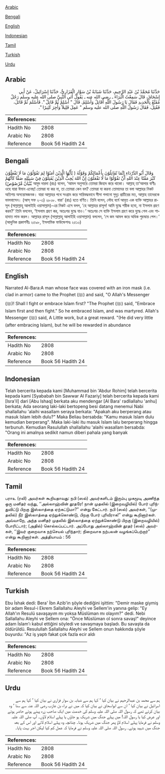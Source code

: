 [Arabic](#arabic)

[Bengali](#bengali)

[English](#english)

[Indonesian](#indonesian)

[Tamil](#tamil)

[Turkish](#turkish)

[Urdu](#urdu)

## Arabic


<div dir="rtl" lang="ar" style={{fontSize:'larger',backgroundColor:'#f8f9fa',padding:20}}>
حَدَّثَنَا مُحَمَّدُ بْنُ عَبْدِ الرَّحِيمِ، حَدَّثَنَا شَبَابَةُ بْنُ سَوَّارٍ الْفَزَارِيُّ، حَدَّثَنَا إِسْرَائِيلُ، عَنْ أَبِي إِسْحَاقَ، قَالَ سَمِعْتُ الْبَرَاءَ ـ رضى الله عنه ـ يَقُولُ أَتَى النَّبِيَّ صلى الله عليه وسلم رَجُلٌ مُقَنَّعٌ بِالْحَدِيدِ فَقَالَ يَا رَسُولَ اللَّهِ أُقَاتِلُ وَأُسْلِمُ‏.‏ قَالَ ‏"‏ أَسْلِمْ ثُمَّ قَاتِلْ ‏"‏‏.‏ فَأَسْلَمَ ثُمَّ قَاتَلَ، فَقُتِلَ، فَقَالَ رَسُولُ اللَّهِ صلى الله عليه وسلم ‏"‏ عَمِلَ قَلِيلاً وَأُجِرَ كَثِيرًا ‏"‏‏.‏
</div>
<div style={{backgroundColor:'#f8f9fa',padding:20, marginBottom: 10}}><table> <thead> <tr> <th>References:</th> <th></th> </tr> </thead> <tbody><tr><td>Hadith No</td><td>2808</td></tr><tr><td>Arabic No</td><td>2808</td></tr><tr><td>Reference</td><td>Book 56 Hadith 24</td></tr></tbody></table></div>

## Bengali


<div dir="ltr" lang="bn" style={{fontSize:'larger',backgroundColor:'#f8f9fa',padding:20}}>
وَقَالَ أَبُو الدَّرْدَاءِ إِنَّمَا تُقَاتِلُوْنَ بِأَعْمَالِكُمْ وَقَوْلُهُ ( يٰٓأَيُّهَا الَّذِيْنَ اٰمَنُوْا لِمَ تَقُوْلُوْنَ مَا لَا تَفْعَلُوْنَ كَبُرَ مَقْتًا عِنْدَ اللهِ أَنْ تَقُوْلُوْا مَا لَا تَفْعَلُوْنَ إِنَّ اللهَ يُحِبُّ الَّذِيْنَ يُقٰتِلُوْنَ فِيْ سَبِيْلِهِ صَفًّا كَأَنَّهُمْ بُنْيَانٌ مَّرْصُوْصٌ) আবুদ দারদা (রাঃ) বলেন, ‘আমল অনুসারে তোমরা জিহাদ করে থাকো। আল্লাহ্ তা‘আলার বাণীঃ ওহে যারা ঈমান এনেছ! তোমরা যা কর না, তা তোমরা কেন বল? তোমরা যা করনা তোমাদের তা বলা আল্লাহর নিকট অতিশয় অসন্তোষজনক। যারা আল্লাহর পথে সংগ্রাম করে সারিবদ্ধভাবে সীসা গলানো সুদৃঢ় প্রাচীরের মত, আল্লাহ তাদেরকে ভালবাসেন। (আস্ সফ ২-৩) ২৮০৮. বারা’ (রাঃ) হতে বর্ণিত। তিনি বলেন, লৌহ বর্মে আবৃত এক ব্যক্তি আল্লাহর রাসূল (সাল্লাল্লাহু আলাইহি ওয়াসাল্লাম)-এর নিকট এসে বলল, ‘হে আল্লাহর রাসূল! আমি যুদ্ধে শরীক হবো, না ইসলাম গ্রহণ করব?’ তিনি বললেন, ‘ইসলাম গ্রহণ কর, অতঃপর যুদ্ধে যাও।’ অতঃপর সে ব্যক্তি ইসলাম গ্রহণ করে যুদ্ধে গেল এবং শাহাদাত লাভ করল। আল্লাহর রাসূল (সাল্লাল্লাহু আলাইহি ওয়াসাল্লাম) বললেন, ‘সে কম আমল করে অধিক পুরস্কার পেল।’ (আধুনিক প্রকাশনীঃ ২৫৯৮, ইসলামিক ফাউন্ডেশনঃ ২৫১০)
</div>
<div style={{backgroundColor:'#f8f9fa',padding:20, marginBottom: 10}}><table> <thead> <tr> <th>References:</th> <th></th> </tr> </thead> <tbody><tr><td>Hadith No</td><td>2808</td></tr><tr><td>Arabic No</td><td>2808</td></tr><tr><td>Reference</td><td>Book 56 Hadith 24</td></tr></tbody></table></div>

## English


<div dir="ltr" lang="en" style={{fontSize:'larger',backgroundColor:'#f8f9fa',padding:20}}>
Narrated Al-Bara:A man whose face was covered with an iron mask (i.e. clad in armor) came to the Prophet (ﷺ) and said, "O Allah's Messenger (ﷺ)! Shall I fight or embrace Islam first? "The Prophet (ﷺ) said, "Embrace Islam first and then fight." So he embraced Islam, and was martyred. Allah's Messenger (ﷺ) said, A Little work, but a great reward. "(He did very little (after embracing Islam), but he will be rewarded in abundance
</div>
<div style={{backgroundColor:'#f8f9fa',padding:20, marginBottom: 10}}><table> <thead> <tr> <th>References:</th> <th></th> </tr> </thead> <tbody><tr><td>Hadith No</td><td>2808</td></tr><tr><td>Arabic No</td><td>2808</td></tr><tr><td>Reference</td><td>Book 56 Hadith 24</td></tr></tbody></table></div>

## Indonesian


<div dir="ltr" lang="id" style={{fontSize:'larger',backgroundColor:'#f8f9fa',padding:20}}>
Telah bercerita kepada kami [Muhammad bin 'Abdur Rohim] telah bercerita kepada kami [Syababah bin Sawwar Al Fazariy] telah bercerita kepada kami [Isra'il] dari [Abu Ishaq] berkata aku mendengar [Al Bara' radliallahu 'anhu] berkata; Ada seorang laki-laki bertopeng besi datang menemui Nabi shallallahu 'alaihi wasallam seraya berkata: "Apakah aku berperang atau masuk Islam lebih dulu?" Maka Beliau bersabda: "Kamu masuk Islam dulu kemudian berperang". Maka laki-laki itu masuk Islam lalu berperang hingga terbunuh. Kemudian Rasulullah shallallahu 'alaihi wasallam bersabda: "Orang ini amalnya sedikit namun diberi pahala yang banyak
</div>
<div style={{backgroundColor:'#f8f9fa',padding:20, marginBottom: 10}}><table> <thead> <tr> <th>References:</th> <th></th> </tr> </thead> <tbody><tr><td>Hadith No</td><td>2808</td></tr><tr><td>Arabic No</td><td>2808</td></tr><tr><td>Reference</td><td>Book 56 Hadith 24</td></tr></tbody></table></div>

## Tamil


<div dir="ltr" lang="ta" style={{fontSize:'larger',backgroundColor:'#f8f9fa',padding:20}}>
பராஉ (ரலி) அவர்கள் கூறியதாவது: நபி (ஸல்) அவர்களிடம் இரும்பு முகமூடி அணிந்த ஒரு மனிதர் வந்து, ‘‘அல்லாஹ்வின் தூதரே! நான் முதலில் (இறைவழியில்) போர் புரிந்துவிட்டு பிறகு இஸ்லாத்தை ஏற்கட்டுமா?” என்று கேட்டார். நபி (ஸல்) அவர்கள், ‘‘(முதலில்) நீர் இஸ்லாத்தை ஏற்றுக்கொண்டு, பிறகு போர் புரிவீராக!” என்று கூறினார்கள். அவ்வாறே, அந்த மனிதர் முதலில் இஸ்லாத்தை ஏற்றுக்கொண்டு பிறகு (இறைவழியில்) போரிட்டார்; (அதில்) கொல்லப்பட்டார். அப்போது அல்லாஹ்வின் தூதர் (ஸல்) அவர்கள், ‘‘இவர் குறைவாக நற்செயல் புரிந்தார்; நிறைவாக நற்பலன் வழங்கப்பெற்றார்” என்று கூறினார்கள். அத்தியாயம் : 56
</div>
<div style={{backgroundColor:'#f8f9fa',padding:20, marginBottom: 10}}><table> <thead> <tr> <th>References:</th> <th></th> </tr> </thead> <tbody><tr><td>Hadith No</td><td>2808</td></tr><tr><td>Arabic No</td><td>2808</td></tr><tr><td>Reference</td><td>Book 56 Hadith 24</td></tr></tbody></table></div>

## Turkish


<div dir="ltr" lang="tr" style={{fontSize:'larger',backgroundColor:'#f8f9fa',padding:20}}>
Ebu İshak dedi: Bera' İbn Azib'in şöyle dediğini işittim: "Demir maske giymiş bir adam Resul-i Ekrem Sallallahu Aleyhi ve Sellem'in yanına gelip: "Ey Allah'ın Resulü savaşayım mı yoksa Müslüman mı olayım?" dedi. Nebi Sallallahu Aleyhi ve Sellem ona: "Önce Müslüman ol sonra savaş!" deyince adam İslam'ı kabul ettiğini söyledi ve savaşmaya başladı. Bu savaşta da öldürüldü. Resulullah Sallallahu Aleyhi ve Sellem onun hakkında şöyle buyurdu: "Az iş yaptı fakat çok fazla ecir aldı
</div>
<div style={{backgroundColor:'#f8f9fa',padding:20, marginBottom: 10}}><table> <thead> <tr> <th>References:</th> <th></th> </tr> </thead> <tbody><tr><td>Hadith No</td><td>2808</td></tr><tr><td>Arabic No</td><td>2808</td></tr><tr><td>Reference</td><td>Book 56 Hadith 24</td></tr></tbody></table></div>

## Urdu


<div dir="rtl" lang="ur" style={{fontSize:'larger',backgroundColor:'#f8f9fa',padding:20}}>
ہم سے محمد بن عبدالرحیم نے بیان کیا ‘ کہا ہم سے شبابہ بن سوار فزاری نے بیان کیا ‘ کہا ہم سے اسرائیل نے بیان کیا ‘ ان سے ابواسحاق نے بیان کیا کہ میں نے براء بن عازب رضی اللہ عنہ سے سنا ‘ وہ بیان کرتے تھے کہ رسول اللہ صلی اللہ علیہ وسلم کی خدمت میں ایک صاحب زرہ پہنے ہوئے حاضر ہوئے اور عرض کیا یا رسول اللہ! میں پہلے جنگ میں شریک ہو جاؤں یا پہلے اسلام لاؤں۔ آپ صلی اللہ علیہ وسلم نے فرمایا پہلے اسلام لاؤ پھر جنگ میں شریک ہونا۔ چنانچہ وہ پہلے اسلام لائے اور اس کے بعد جنگ میں شہید ہوئے۔ رسول اللہ صلی اللہ علیہ وسلم نے فرمایا کہ عمل کم کیا لیکن اجر بہت پایا۔
</div>
<div style={{backgroundColor:'#f8f9fa',padding:20, marginBottom: 10}}><table> <thead> <tr> <th>References:</th> <th></th> </tr> </thead> <tbody><tr><td>Hadith No</td><td>2808</td></tr><tr><td>Arabic No</td><td>2808</td></tr><tr><td>Reference</td><td>Book 56 Hadith 24</td></tr></tbody></table></div>
